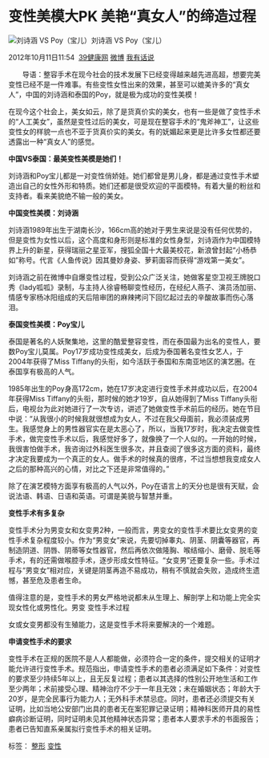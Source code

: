 # 变性美模大PK 美艳“真女人”的缔造过程

![刘诗涵 VS Poy（宝儿）](http://i0.sinaimg.cn/lx/2012/1011/U7926P8DT20121011115339.jpg)刘诗涵 VS Poy（宝儿）

2012年10月11日11:54  [39健康网](http://www.39.net) [微博](http://weibo.com/39health?zwn=eladies) [我有话说](#J_Comment_Wrap)

　　导语：整容手术在现今社会的技术发展下已经变得越来越先进高超，想要完美变性已经不是一件难事。有些变性女性出来的效果，甚至可以媲美许多的“真女人”，中国的刘诗涵和泰国的Poy，就是极为成功的变性美模！

在现今这个社会上，美女如云，除了是货真价实的美女，也有一些是做了变性手术的“人工美女”，虽然是变性过后的美女，可是现在整容手术的“鬼斧神工”，让这些变性女的样貌一点也不亚于货真价实的美女。有的妩媚起来更是比许多女性都还要透露出一种“真女人”的感觉。

**中国VS泰国：最美变性美模是她们！**

刘诗涵和Poy宝儿都是一对变性俏娇娃。她们都曾是男儿身，都是通过变性手术塑造出自己的女性外形和特质。她们还都是很受欢迎的平面模特。有着大量的粉丝和支持者。看来美貌绝不输一般的美女。

**中国变性美模：刘诗涵**

刘诗涵1989年出生于湖南长沙，166cm高的她对于男生来说是没有任何优势的，但是变性为女性以后，这个高度和身形则是标准的女性身型，刘诗涵作为中国模特界上升的新星，获得瑞丽之星亚军，搜狐全国十大最美校花，新浪曾封起“小杨恭如”称号。代言《人鱼传说》因其曼妙身姿、萝莉面容而获得“游戏第一美女”。

刘诗涵之前在微博中自爆变性过程，受到公众广泛关注，她做客星空卫视王牌脱口秀《lady呱呱》录制，与主持人徐睿畅聊变性经历，在经纪人燕子、演员汤加丽、情感专家杨冰阳组成的天后陪审团的麻辣拷问下回忆起过去的辛酸故事而伤心落泪。

**泰国变性美模：Poy宝儿**

泰国是著名的人妖聚集地，这里的酷爱整容变性，而在泰国最为出名的变性人，要数Poy宝儿莫属。Poy17岁成功变性成美女，后成为泰国著名变性女艺人，于2004年获得了Miss Tiffany的头衔，如今活跃于泰国和东南亚地区的演艺圈。在泰国享有极高的人气。

1985年出生的Poy身高172cm，她在17岁决定进行变性手术并成功以后，在2004年获得Miss Tiffany的头衔，那时候的她才19岁，自从她得到了Miss Tiffany头衔后，电视台为此对她进行了一次专访，讲述了她做变性手术前后的经历。她在节目中说：“从我很小的时候我就很想成为女人，不过在我父母面前，我必须装成男生。我感觉身上的男性器官实在是太恶心了，所以，当我17岁时，我决定去做变性手术，做完变性手术以后，我感觉好多了，就像换了一个人似的。一开始的时候，我很害怕做手术，我咨询过外科医生很多次，并且查阅了很多这方面的资料，最终才决定我要成为一个真正的女人。做手术的时候真的很疼，不过当想想我变成女人之后的那种高兴的心情，对比之下还是非常值得的。”

除了在演艺模特方面享有极高的人气以外，Poy在语言上的天分也是很有天赋，会说法语、韩语、日语和英语。可谓是美貌与智慧并重。

**变性手术有多复杂**

变性手术分为男变女和女变男2种，一般而言，男变女的变性手术要比女变男的变性手术复杂程度较小。作为“男变女”来说，先要切掉睾丸、阴茎、阴囊等器官，再制造阴道、阴唇、阴蒂等女性器官，然后再依次做隆胸、喉结缩小、磨骨、脱毛等手术，有的还需做喉腔手术，逐步形成女性特征。“女变男”还要复杂一些。手术过程与“男变女”相对应，关键是阴茎再造不易成功，稍有不慎就会失败，造成终生遗憾，甚至危及患者生命。

值得注意的是，变性手术的男女严格地说都未从生理上、解剖学上和功能上完全实现女性化或男性化。男变 变性手术过程

女或女变男都没有生殖能力，这是变性手术将来要解决的一个难题。

**申请变性手术的要求**

变性手术在正规的医院不是人人都能做，必须符合一定的条件，提交相关的证明才能允许进行变性手术。规范指出，申请变性手术的患者必须满足如下条件：对变性的要求至少持续5年以上，且无反复过程；患者以其选择的性别公开地生活和工作至少两年；术前接受心理、精神治疗不少于一年且无效；未在婚姻状态；年龄大于20岁，是完全民事行为能力人；无外科手术禁忌症。同时，患者还必须提交有关证明，比如当地公安部门出具的患者无在案犯罪记录证明；精神科医师开具的易性癖病诊断证明，同时证明未见其他精神状态异常；患者本人要求手术的书面报告；患者已告知直系亲属拟行变性手术的相关证明。

标签： [整形](http://search.sina.com.cn/?c=news&q=整形&from=news_tag) [变性](http://search.sina.com.cn/?c=news&q=变性&from=news_tag)
<!-- tcd_original_link http://eladies.sina.com.cn/zx/2012/1011/11541189705.shtml -->
